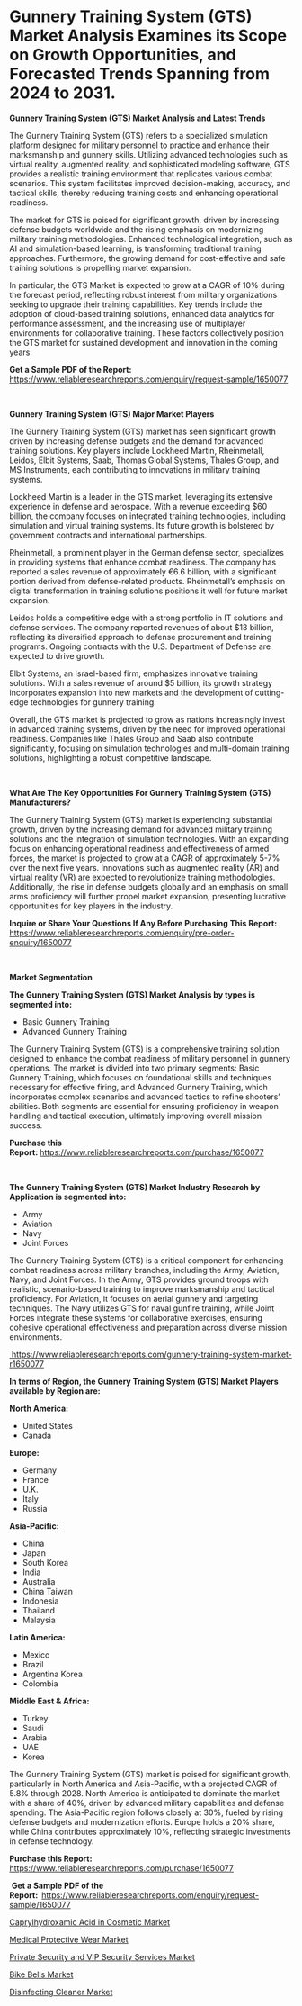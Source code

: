<p><h1>Gunnery Training System (GTS) Market Analysis Examines its Scope on Growth Opportunities, and Forecasted Trends Spanning from 2024 to 2031.</h1></p><p><strong>Gunnery Training System (GTS) Market Analysis and Latest Trends</strong></p>
<p><p>The Gunnery Training System (GTS) refers to a specialized simulation platform designed for military personnel to practice and enhance their marksmanship and gunnery skills. Utilizing advanced technologies such as virtual reality, augmented reality, and sophisticated modeling software, GTS provides a realistic training environment that replicates various combat scenarios. This system facilitates improved decision-making, accuracy, and tactical skills, thereby reducing training costs and enhancing operational readiness.</p><p>The market for GTS is poised for significant growth, driven by increasing defense budgets worldwide and the rising emphasis on modernizing military training methodologies. Enhanced technological integration, such as AI and simulation-based learning, is transforming traditional training approaches. Furthermore, the growing demand for cost-effective and safe training solutions is propelling market expansion.</p><p>In particular, the GTS Market is expected to grow at a CAGR of 10% during the forecast period, reflecting robust interest from military organizations seeking to upgrade their training capabilities. Key trends include the adoption of cloud-based training solutions, enhanced data analytics for performance assessment, and the increasing use of multiplayer environments for collaborative training. These factors collectively position the GTS market for sustained development and innovation in the coming years.</p></p>
<p><strong>Get a Sample PDF of the Report:&nbsp;</strong> <a href="https://www.reliableresearchreports.com/enquiry/request-sample/1650077?utm_campaign=40&utm_medium=2&utm_source=Github&utm_content=ia&utm_term=26092024&utm_id=gunnery-training-system-gts">https://www.reliableresearchreports.com/enquiry/request-sample/1650077</a></p>
<p>&nbsp;</p>
<p><strong>Gunnery Training System (GTS) Major Market Players</strong></p>
<p><p>The Gunnery Training System (GTS) market has seen significant growth driven by increasing defense budgets and the demand for advanced training solutions. Key players include Lockheed Martin, Rheinmetall, Leidos, Elbit Systems, Saab, Thomas Global Systems, Thales Group, and MS Instruments, each contributing to innovations in military training systems.</p><p>Lockheed Martin is a leader in the GTS market, leveraging its extensive experience in defense and aerospace. With a revenue exceeding $60 billion, the company focuses on integrated training technologies, including simulation and virtual training systems. Its future growth is bolstered by government contracts and international partnerships.</p><p>Rheinmetall, a prominent player in the German defense sector, specializes in providing systems that enhance combat readiness. The company has reported a sales revenue of approximately €6.6 billion, with a significant portion derived from defense-related products. Rheinmetall’s emphasis on digital transformation in training solutions positions it well for future market expansion.</p><p>Leidos holds a competitive edge with a strong portfolio in IT solutions and defense services. The company reported revenues of about $13 billion, reflecting its diversified approach to defense procurement and training programs. Ongoing contracts with the U.S. Department of Defense are expected to drive growth.</p><p>Elbit Systems, an Israel-based firm, emphasizes innovative training solutions. With a sales revenue of around $5 billion, its growth strategy incorporates expansion into new markets and the development of cutting-edge technologies for gunnery training.</p><p>Overall, the GTS market is projected to grow as nations increasingly invest in advanced training systems, driven by the need for improved operational readiness. Companies like Thales Group and Saab also contribute significantly, focusing on simulation technologies and multi-domain training solutions, highlighting a robust competitive landscape.</p></p>
<p>&nbsp;</p>
<p><strong>What Are The Key Opportunities For Gunnery Training System (GTS) Manufacturers?</strong></p>
<p><p>The Gunnery Training System (GTS) market is experiencing substantial growth, driven by the increasing demand for advanced military training solutions and the integration of simulation technologies. With an expanding focus on enhancing operational readiness and effectiveness of armed forces, the market is projected to grow at a CAGR of approximately 5-7% over the next five years. Innovations such as augmented reality (AR) and virtual reality (VR) are expected to revolutionize training methodologies. Additionally, the rise in defense budgets globally and an emphasis on small arms proficiency will further propel market expansion, presenting lucrative opportunities for key players in the industry.</p></p>
<p><strong>Inquire or Share Your Questions If Any Before Purchasing This Report:</strong> <a href="https://www.reliableresearchreports.com/enquiry/pre-order-enquiry/1650077?utm_campaign=40&utm_medium=2&utm_source=Github&utm_content=ia&utm_term=26092024&utm_id=gunnery-training-system-gts">https://www.reliableresearchreports.com/enquiry/pre-order-enquiry/1650077</a></p>
<p>&nbsp;</p>
<p><strong>Market Segmentation</strong></p>
<p><strong>The Gunnery Training System (GTS) Market Analysis by types is segmented into:</strong></p>
<p><ul><li>Basic Gunnery Training</li><li>Advanced Gunnery Training</li></ul></p>
<p><p>The Gunnery Training System (GTS) is a comprehensive training solution designed to enhance the combat readiness of military personnel in gunnery operations. The market is divided into two primary segments: Basic Gunnery Training, which focuses on foundational skills and techniques necessary for effective firing, and Advanced Gunnery Training, which incorporates complex scenarios and advanced tactics to refine shooters’ abilities. Both segments are essential for ensuring proficiency in weapon handling and tactical execution, ultimately improving overall mission success.</p></p>
<p><strong>Purchase this Report:&nbsp;</strong><a href="https://www.reliableresearchreports.com/purchase/1650077?utm_campaign=40&utm_medium=2&utm_source=Github&utm_content=ia&utm_term=26092024&utm_id=gunnery-training-system-gts">https://www.reliableresearchreports.com/purchase/1650077</a></p>
<p>&nbsp;</p>
<p><strong>The Gunnery Training System (GTS) Market Industry Research by Application is segmented into:</strong></p>
<p><ul><li>Army</li><li>Aviation</li><li>Navy</li><li>Joint Forces</li></ul></p>
<p><p>The Gunnery Training System (GTS) is a critical component for enhancing combat readiness across military branches, including the Army, Aviation, Navy, and Joint Forces. In the Army, GTS provides ground troops with realistic, scenario-based training to improve marksmanship and tactical proficiency. For Aviation, it focuses on aerial gunnery and targeting techniques. The Navy utilizes GTS for naval gunfire training, while Joint Forces integrate these systems for collaborative exercises, ensuring cohesive operational effectiveness and preparation across diverse mission environments.</p></p>
<p><a href="https://www.reliableresearchreports.com/gunnery-training-system-market-r1650077?utm_campaign=40&utm_medium=2&utm_source=Github&utm_content=ia&utm_term=26092024&utm_id=gunnery-training-system-gts">&nbsp;https://www.reliableresearchreports.com/gunnery-training-system-market-r1650077</a></p>
<p><strong>In terms of Region, the Gunnery Training System (GTS) Market Players available by Region are:</strong></p>
<p>
    <p> <strong> North America: </strong>
        <ul>
            <li>United States</li>
            <li>Canada</li>
        </ul>
        </p> 
    <p> <strong> Europe: </strong>
        <ul>
            <li>Germany</li>
            <li>France</li>
            <li>U.K.</li>
            <li>Italy</li>
            <li>Russia</li>
        </ul>
        </p> 
    <p> <strong> Asia-Pacific: </strong>
        <ul>
            <li>China</li>
            <li>Japan</li>
            <li>South Korea</li>
            <li>India</li>
            <li>Australia</li>
            <li>China Taiwan</li>
            <li>Indonesia</li>
            <li>Thailand</li>
            <li>Malaysia</li>
        </ul>
        </p> 
    <p> <strong> Latin America: </strong>
        <ul>
            <li>Mexico</li>
            <li>Brazil</li>
            <li>Argentina Korea</li>
            <li>Colombia</li>
        </ul>
        </p> 
    <p> <strong> Middle East & Africa: </strong>
        <ul>
            <li>Turkey</li>
            <li>Saudi</li>
            <li>Arabia</li>
            <li>UAE</li>
            <li>Korea</li>
        </ul>
    </p>
    </p>
<p><p>The Gunnery Training System (GTS) market is poised for significant growth, particularly in North America and Asia-Pacific, with a projected CAGR of 5.8% through 2028. North America is anticipated to dominate the market with a share of 40%, driven by advanced military capabilities and defense spending. The Asia-Pacific region follows closely at 30%, fueled by rising defense budgets and modernization efforts. Europe holds a 20% share, while China contributes approximately 10%, reflecting strategic investments in defense technology.</p></p>
<p><strong>Purchase this Report: </strong><a href="https://www.reliableresearchreports.com/purchase/1650077?utm_campaign=40&utm_medium=2&utm_source=Github&utm_content=ia&utm_term=26092024&utm_id=gunnery-training-system-gts">https://www.reliableresearchreports.com/purchase/1650077</a></p>
<p>&nbsp;<strong>Get a Sample PDF of the Report:&nbsp;&nbsp;</strong><a href="https://www.reliableresearchreports.com/enquiry/request-sample/1650077?utm_campaign=40&utm_medium=2&utm_source=Github&utm_content=ia&utm_term=26092024&utm_id=gunnery-training-system-gts">https://www.reliableresearchreports.com/enquiry/request-sample/1650077</a></p>
<p><strong></strong></p>
<p><p><a href="https://github.com/abbislposival/Market-Research-Report-List-1/blob/main/caprylhydroxamic-acid-in-cosmetic-market.md?utm_campaign=40&utm_medium=2&utm_source=Github&utm_content=ia&utm_term=26092024&utm_id=gunnery-training-system-gts">Caprylhydroxamic Acid in Cosmetic Market</a></p><p><a href="https://www.linkedin.com/pulse/medical-protective-wear-market-research-report-exploring-i6hve?trackingId=uWljYtrkSFirEWJ3vk1feA%3D%3D&utm_campaign=40&utm_medium=2&utm_source=Github&utm_content=ia&utm_term=26092024&utm_id=gunnery-training-system-gts">Medical Protective Wear Market</a></p><p><a href="https://github.com/ParvinKhatun77/Market-Research-Report-List-1/blob/main/private-security-and-vip-security-services-market.md?utm_campaign=40&utm_medium=2&utm_source=Github&utm_content=ia&utm_term=26092024&utm_id=gunnery-training-system-gts">Private Security and VIP Security Services Market</a></p><p><a href="https://issuu.com/reportprime-2/docs/bike-bells-market-size-2030.pptx_e62355349ee849?utm_campaign=40&utm_medium=2&utm_source=Github&utm_content=ia&utm_term=26092024&utm_id=gunnery-training-system-gts">Bike Bells Market</a></p><p><a href="https://www.linkedin.com/pulse/navigating-disinfecting-cleaner-market-expert-analysis-forecast-zmh2e?trackingId=5cBc5tNoR1G4lELHpL7j5g%3D%3D&utm_campaign=40&utm_medium=2&utm_source=Github&utm_content=ia&utm_term=26092024&utm_id=gunnery-training-system-gts">Disinfecting Cleaner Market</a></p></p>